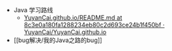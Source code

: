 - Java 学习路线
	- [YuyanCai.github.io/README.md at 8c3e0a180fa1288234eb80c2d693ce24b1f450bf · YuyanCai/YuyanCai.github.io](https://github.com/YuyanCai/YuyanCai.github.io/blob/8c3e0a180fa1288234eb80c2d693ce24b1f450bf/src/demo/README.md)
- [[bug解决/我的Java之路的bug]]